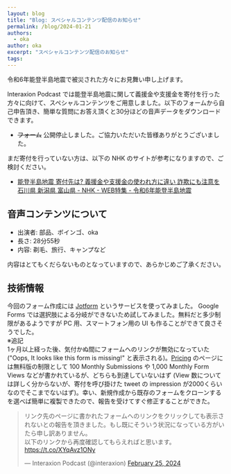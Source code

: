 ```yaml
---
layout: blog
title: "Blog: スペシャルコンテンツ配信のお知らせ"
permalink: /blog/2024-01-21
authors:
  - oka
author: oka
excerpt: "スペシャルコンテンツ配信のお知らせ"
tags:
---
```


令和6年能登半島地震で被災された方々にお見舞い申し上げます。

Interaxion Podcast では能登半島地震に関して義援金や支援金を寄付を行った方々に向けて、スペシャルコンテンツをご用意しました。以下のフォームから自己申告頂き、簡単な質問にお答え頂くと30分ほどの音声データをダウンロードできます。

- ~~フォーム~~ 公開停止しました。ご協力いただいた皆様ありがとうございました。

まだ寄付を行っていない方は、以下の NHK のサイトが参考になりますので、ご検討ください。

- [能登半島地震 寄付先は? 義援金や支援金の使われ方に違い 詐欺にも注意を 石川県 新潟県 富山県 - NHK - WEB特集 - 令和6年能登半島地震](https://www3.nhk.or.jp/news/html/20240110/k10014315141000.html)

## 音声コンテンツについて

- 出演者: 部品、ボインゴ、oka
- 長さ: 28分55秒
- 内容: 剃毛、旅行、キャンプなど

内容はとてもくだらないものとなっていますので、あらかじめご了承ください。

## 技術情報

今回のフォーム作成には [Jotform](https://www.jotform.com/) というサービスを使ってみました。 Google Forms では選択肢による分岐ができないため試してみました。無料だと多少制限があるようですが PC 用、スマートフォン用の UI も作ることができて良さそうでした。  
※追記  
1ヶ月以上経った後、気付かぬ間にフォームへのリンクが無効になっていた ("Oops, It looks like this form is missing!" と表示される)。[Pricing](https://www.jotform.com/pricing/) のページには無料版の制限として 100 Monthly Submissions や 1,000 Monthly Form Views などが書かれているが、どちらも到達していないはず (View 数については詳しく分からないが、寄付を呼び掛けた tweet の impression が2000くらいなのでそこまでないはず)。幸い、新規作成から既存のフォームをクローンするを選べば簡単に複製できたので、報告を受けてすぐ修正することができた。

<blockquote class="twitter-tweet tw-align-center"><p lang="ja" dir="ltr">リンク先のページに書かれたフォームへのリンクをクリックしても表示されないとの報告を頂きました。もし既にそういう状況になっている方がいたら申し訳ありません。<br>以下のリンクから再度確認してもらえればと思います。<a href="https://t.co/XYqAvz1ONy">https://t.co/XYqAvz1ONy</a></p>&mdash; Interaxion Podcast (@interaxion) <a href="https://twitter.com/interaxion/status/1761763948716863488?ref_src=twsrc%5Etfw">February 25, 2024</a>
</blockquote> <script async src="https://platform.twitter.com/widgets.js" charset="utf-8"></script>
